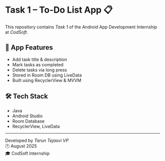 # Task 1 – To-Do List App 📋

This repository contains *Task 1* of the Android App Development Internship at *CodSoft*.

## 📱 App Features
- Add task title & description
- Mark tasks as completed
- Delete tasks via long press
- Stored in Room DB using LiveData
- Built using RecyclerView & MVVM

## 🛠 Tech Stack
- Java
- Android Studio
- Room Database
- RecyclerView, LiveData

---

 Developed by *Tarun Tejasvi VP*  
🕐 August 2025  
🎓 CodSoft Internship
